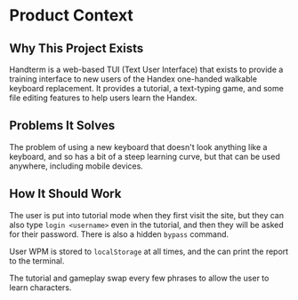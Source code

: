 # Product Context

## Why This Project Exists

Handterm is a web-based TUI (Text User Interface) that exists to provide a training interface to new users of the Handex one-handed walkable keyboard replacement. It provides a tutorial, a text-typing game, and some file editing features to help users learn the Handex.

## Problems It Solves

The problem of using a new keyboard that doesn't look anything like a keyboard, and so has a bit of a steep learning curve, but that can be used anywhere, including mobile devices.

## How It Should Work

The user is put into tutorial mode when they first visit the site, but they can also type `login <username>` even in the tutorial, and then they will be asked for their password. There is also a hidden `bypass` command.

User WPM is stored to `localStorage` at all times, and the can print the report to the terminal.

The tutorial and gameplay swap every few phrases to allow the user to learn characters.
